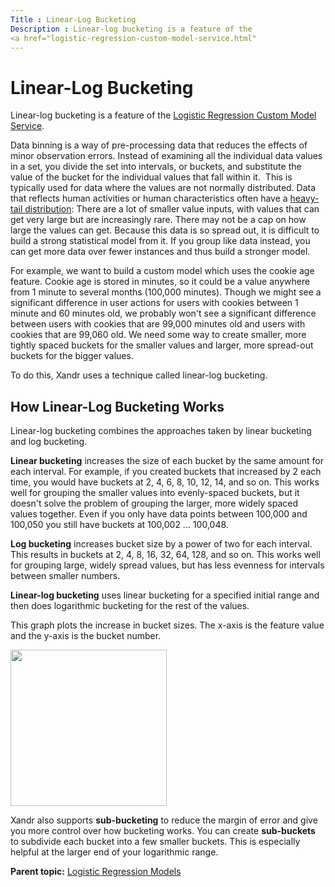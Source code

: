 ```yaml
---
Title : Linear-Log Bucketing
Description : Linear-log bucketing is a feature of the
<a href="logistic-regression-custom-model-service.html"
---
```



# Linear-Log Bucketing



Linear-log bucketing is a feature of the
<a href="logistic-regression-custom-model-service.html"
class="xref">Logistic Regression Custom Model Service</a>.

Data binning is a way of pre-processing data that reduces the effects of
minor observation errors. Instead of examining all the individual data
values in a set, you divide the set into intervals, or buckets, and
substitute the value of the bucket for the individual values that fall
within it.  This is typically used for data where the values are not
normally distributed. Data that reflects human activities or human
characteristics often have a
<a href="https://en.wikipedia.org/wiki/Heavy-tailed_distribution"
class="xref" target="_blank">heavy-tail distribution</a>: There are a
lot of smaller value inputs, with values that can get very large but are
increasingly rare. There may not be a cap on how large the values can
get. Because this data is so spread out, it is difficult to build a
strong statistical model from it. If you group like data instead, you
can get more data over fewer instances and thus build a stronger model.

For example, we want to build a custom model which uses the cookie age
feature. Cookie age is stored in minutes, so it could be a value
anywhere from 1 minute to several months (100,000 minutes). Though we
might see a significant difference in user actions for users with
cookies between 1 minute and 60 minutes old, we probably won't see a
significant difference between users with cookies that are 99,000
minutes old and users with cookies that are 99,060 old. We need some way
to create smaller, more tightly spaced buckets for the smaller values
and larger, more spread-out buckets for the bigger values.

To do this, Xandr uses a technique called
linear-log bucketing.



## How Linear-Log Bucketing Works

Linear-log bucketing combines the approaches taken by linear bucketing
and log bucketing.

**Linear bucketing** increases the size of each bucket by the same
amount for each interval. For example, if you created buckets that
increased by 2 each time, you would have buckets at 2, 4, 6, 8, 10, 12,
14, and so on. This works well for grouping the smaller values into
evenly-spaced buckets, but it doesn't solve the problem of grouping the
larger, more widely spaced values together. Even if you only have data
points between 100,000 and 100,050 you still have buckets at 100,002 ...
100,048.

**Log bucketing** increases bucket size by a power of two for each
interval. This results in buckets at 2, 4, 8, 16, 32, 64, 128, and so
on. This works well for grouping large, widely spread values, but has
less evenness for intervals between smaller numbers.

**Linear-log bucketing** uses linear bucketing for a specified initial
range and then does logarithmic bucketing for the rest of the values.

This graph plots the increase in bucket sizes. The x-axis is the feature
value and the y-axis is the bucket number.

<img src="data-science-toolkit/images/116524648.png" class="image"
height="250" />

Xandr also supports **sub-bucketing** to reduce
the margin of error and give you more control over how bucketing works.
You can create **sub-buckets** to subdivide each bucket into a few
smaller buckets. This is especially helpful at the larger end of your
logarithmic range.  





<div class="familylinks">

<div class="parentlink">

**Parent topic:**
<a href="logistic-regression-models.html" class="link">Logistic
Regression Models</a>






